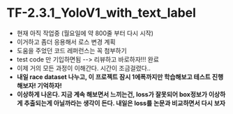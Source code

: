 # TF-2.3.1_YoloV1_with_text_label
* 현재 아직 작업중 (월요일에 약 800줄 부터 다시 시작)
* 이거하고 좀더 응용해서 로스 변경 계획
* 도움을 주었던 코드 레퍼런스는 꼭 첨부하기
* test code 만 기입하면됨 --> 리뷰하고 바로하자!!! 완료
* 이제 거의 모든 과정이 이해간다. 시간이 조금걸렸다..
* **내일 race dataset 나누고, 이 프로젝트 잠시 1에폭까지만 학습해보고 테스트 진행해보자! 기억하자!**
* **이상하게 나온다. 지금 계속 해보면서 느끼는건, loss가 잘못되어 box정보가 이상하게 추출되는게 아닐까라는 생각이 든다. 내일은 loss를 논문과 비교하면서 다시 보자**
